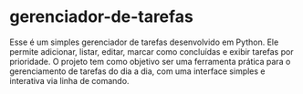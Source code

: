 # gerenciador-de-tarefas
Esse é um simples gerenciador de tarefas desenvolvido em Python. Ele permite adicionar, listar, editar, marcar como concluídas e exibir tarefas por prioridade. O projeto tem como objetivo ser uma ferramenta prática para o gerenciamento de tarefas do dia a dia, com uma interface simples e interativa via linha de comando.
